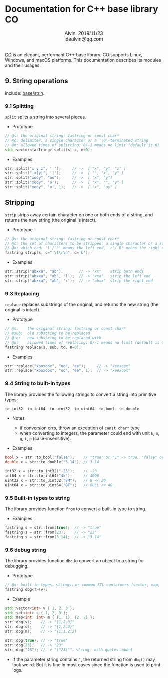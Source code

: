 # Documentation for C++ base library CO

<font face="Arial" size=3>
<center>
Alvin &nbsp;2019/11/23
</center>
<center>
idealvin@qq.com
</center>
<br />
</font>


[CO](https://github.com/idealvin/co/) is an elegant, performant C++ base library. CO supports Linux, Windows, and macOS platforms. This documentation describes its modules and their usages.

## 9. String operations

include: [base/str.h](https://github.com/idealvin/co/blob/master/base/str.h).

### 9.1 Splitting

`split` splits a string into several pieces.

- Prototype

```cpp
// @s: the original string: fastring or const char*
// @c: delimiter: a single character or a '\0'-terminated string
// @n: allowed times of splitting: 0/-1 means no limit (default is 0)
std::vector<fastring> split(s, c, n=0);
```

- Examples

```cpp
str::split("x y z", ' ');     // ->  [ "x", "y", "z" ]
str::split("|x|y|", '|');     // ->  [ "", "x", "y" ]
str::split("xooy", "oo");     // ->  [ "x", "y"]
str::split("xooy", 'o');      // ->  [ "x", "", "y" ]
str::split("xooy", 'o', 1);   // ->  [ "x", "oy" ]
```

## Stripping

`strip` strips away certain character on one or both ends of a string, and returns the new string (the original is intact).

- Prototype

```cpp
// @s: the original string: fastring or const char*
// @c: the set of characters to be stripped: a single character or a string
// @d: which end: 'l'/'L' means the left end, 'r'/'R' means the right ends, 'b' (the default) means both ends
fastring strip(s, c=" \t\r\n", d='b');
```

- Examples

```cpp
str::strip("abxxa", "ab");       // -> "xx"    strip both ends
str::strip("abxxa", "ab", 'l');  // -> "xxa"   strip the left end
str::strip("abxxa", "ab", 'r');  // -> "abxx"  strip the right end
```

### 9.3 Replacing

`replace` replaces substrings of the original, and returns the new string (the original is intact).

- Prototype

```cpp
// @s:    the original string: fastring or const char*
// @sub:  old substring to be replaced
// @to:   new substring to be replaced with
// @n:    allowed times of replacing: 0/-1 means no limit (default is 0)
fastring replace(s, sub, to, n=0);
```

- Examples

```cpp
str::replace("xooxoox", "oo", "ee");     // -> "xeexeex"
str::replace("xooxoox", "oo", "ee", 1);  // -> "xeexoox"
```

### 9.4 String to built-in types

The library provides the following strings to convert a string into primitive types:

```cpp
to_int32  to_int64  to_uint32  to_uint64  to_bool  to_double
```

- Notes
    - if conversion errs, throw an exception of `const char*` type
    - when converting to integers, the parameter could end with unit `k`, `m`, `g`, `t`, `p` (case-insensitive).

- Examples

```cpp
bool x = str::to_bool("false");    // "true" or "1" -> true, "false" or "0" -> false
double x = str::to_double("3.14"); // 3.14

int32 x = str::to_int32("-23");    // -23
int64 x = str::to_int64("4k");     // 4096
uint32 x = str::to_uint32("8M");   // 8 << 20
uint64 x = str::to_uint64("8T");   // 8ULL << 40
```

### 9.5 Built-in types to string

The library provides function `from` to convert a built-in type to string.

- Examples:

```cpp
fastring s = str::from(true);  // -> "true"
fastring s = str::from(23);    // -> "23"
fastring s = str::from(3.14);  // -> "3.14"
```

### 9.6 debug string

The library provides function `dbg` to convert an object to a string for debugging.

- Prototype

```cpp
// @v: built-in types，sttings，or common STL containers (vector, map, set)
fastring dbg<T>(v);
```

- Example

```cpp
std::vector<int> v { 1, 2, 3 };
std::set<int> s { 1, 2, 3 };
std::map<int, int> m { {1, 1}, {2, 2} };
str::dbg(v);    // -> "[1,2,3]"
str::dbg(s);    // -> "{1,2,3}"
str::dbg(m);    // -> "{1:1,2:2}

str::dbg(true); // -> "true"
str::dbg(23);   // -> "23"
str::dbg("23"); // -> "\"23\""，string, with quotes added
```

- If the parameter string contains `"`, the returned string from `dbg()` may look weird. But it is fine in most cases since the function is used to print logs.
